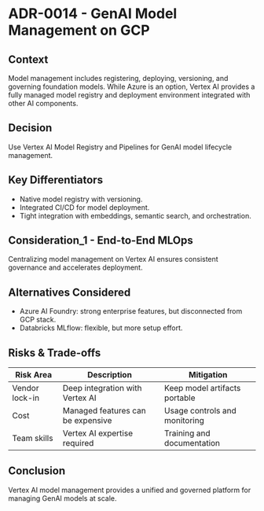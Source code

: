 # ADR-0014 - GenAI Model Management on GCP

## Context
Model management includes registering, deploying, versioning, and governing foundation models. While Azure is an option, Vertex AI provides a fully managed model registry and deployment environment integrated with other AI components.

## Decision
Use Vertex AI Model Registry and Pipelines for GenAI model lifecycle management.

## Key Differentiators
- Native model registry with versioning.
- Integrated CI/CD for model deployment.
- Tight integration with embeddings, semantic search, and orchestration.

## Consideration_1 - End-to-End MLOps
Centralizing model management on Vertex AI ensures consistent governance and accelerates deployment.

## Alternatives Considered
- Azure AI Foundry: strong enterprise features, but disconnected from GCP stack.
- Databricks MLflow: flexible, but more setup effort.

## Risks & Trade-offs

| Risk Area | Description | Mitigation |
|-----------|-------------|------------|
| Vendor lock-in | Deep integration with Vertex AI | Keep model artifacts portable |
| Cost | Managed features can be expensive | Usage controls and monitoring |
| Team skills | Vertex AI expertise required | Training and documentation |

## Conclusion
Vertex AI model management provides a unified and governed platform for managing GenAI models at scale.
